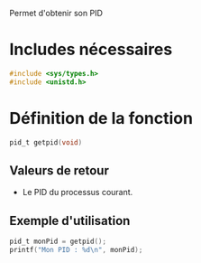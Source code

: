 Permet d'obtenir son PID

# Includes nécessaires 
```c
#include <sys/types.h>
#include <unistd.h>
```

# Définition de la fonction
```c
pid_t getpid(void)
```

## Valeurs de retour
- Le PID du processus courant.

## Exemple d'utilisation
```c
pid_t monPid = getpid();
printf("Mon PID : %d\n", monPid);
```
